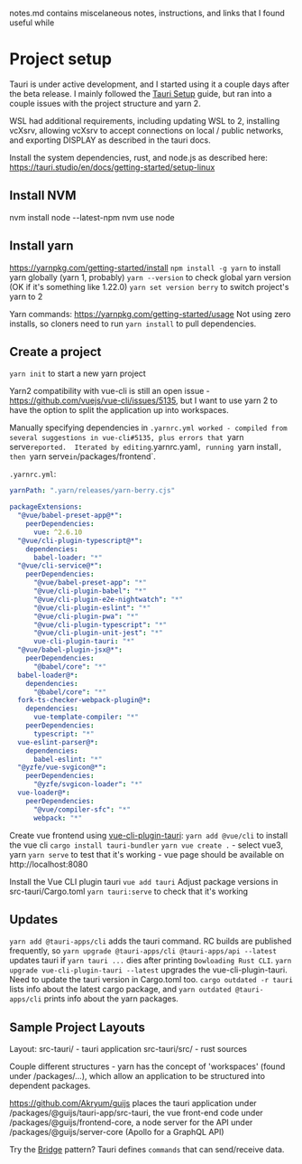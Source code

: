 notes.md contains miscelaneous notes, instructions, and links that I found useful while 

# Project setup
Tauri is under active development, and I started using it a couple days after the beta release.  I mainly followed the [Tauri Setup](https://tauri.studio/en/docs/getting-started/setup-linux) guide, but ran into a couple issues with the project structure and yarn 2.

WSL had additional requirements, including updating WSL to 2, installing vcXsrv, allowing vcXsrv to accept connections on local / public networks, and exporting DISPLAY as described in the tauri docs.

Install the system dependencies, rust, and node.js as described here: https://tauri.studio/en/docs/getting-started/setup-linux

## Install NVM
nvm install node --latest-npm
nvm use node

## Install yarn
https://yarnpkg.com/getting-started/install
`npm install -g yarn` to install yarn globally (yarn 1, probably)
`yarn --version` to check global yarn version (OK if it's something like 1.22.0)
`yarn set version berry` to switch project's yarn to 2

Yarn commands: https://yarnpkg.com/getting-started/usage
Not using zero installs, so cloners need to run `yarn install` to pull dependencies.

## Create a project
`yarn init` to start a new yarn project

Yarn2 compatibility with vue-cli is still an open issue - https://github.com/vuejs/vue-cli/issues/5135, but I want to use yarn 2 to have the option to split the application up into workspaces.

Manually specifying dependencies in `.yarnrc.yml worked - compiled from several suggestions in vue-cli#5135, plus errors that `yarn serve` reported.  Iterated by editing `.yarnrc.yaml`, running `yarn install`, then `yarn serve` in `/packages/frontend`.

`.yarnrc.yml`:
```yml
yarnPath: ".yarn/releases/yarn-berry.cjs"

packageExtensions:
  "@vue/babel-preset-app@*":
    peerDependencies:
      vue: ^2.6.10
  "@vue/cli-plugin-typescript@*":
    dependencies:
      babel-loader: "*"
  "@vue/cli-service@*":
    peerDependencies:
      "@vue/babel-preset-app": "*"
      "@vue/cli-plugin-babel": "*"
      "@vue/cli-plugin-e2e-nightwatch": "*"
      "@vue/cli-plugin-eslint": "*"
      "@vue/cli-plugin-pwa": "*"
      "@vue/cli-plugin-typescript": "*"
      "@vue/cli-plugin-unit-jest": "*"
      vue-cli-plugin-tauri: "*"
  "@vue/babel-plugin-jsx@*":
    peerDependencies:
      "@babel/core": "*"
  babel-loader@*:
    dependencies:
      "@babel/core": "*"
  fork-ts-checker-webpack-plugin@*:
    dependencies:
      vue-template-compiler: "*"
    peerDependencies:
      typescript: "*"
  vue-eslint-parser@*:
    dependencies:
      babel-eslint: "*"
  "@yzfe/vue-svgicon@*":
    peerDependencies:
      "@yzfe/svgicon-loader": "*"
  vue-loader@*:
    peerDependencies:
      "@vue/compiler-sfc": "*"
      webpack: "*"
```

Create vue frontend using [vue-cli-plugin-tauri](https://github.com/tauri-apps/vue-cli-plugin-tauri):
`yarn add @vue/cli` to install the vue cli
`cargo install tauri-bundler`
`yarn vue create .` - select vue3, yarn
`yarn serve` to test that it's working - vue page should be available on http://localhost:8080

Install the Vue CLI plugin tauri
`vue add tauri`
Adjust package versions in src-tauri/Cargo.toml
`yarn tauri:serve` to check that it's working

## Updates
`yarn add @tauri-apps/cli` adds the tauri command.  RC builds are published frequently, so `yarn upgrade @tauri-apps/cli @tauri-apps/api --latest` updates tauri if `yarn tauri ...` dies after printing `Dowloading Rust CLI`.  `yarn upgrade vue-cli-plugin-tauri --latest` upgrades the vue-cli-plugin-tauri.  Need to update the tauri version in Cargo.toml too.  `cargo outdated -r tauri` lists info about the latest cargo package, and `yarn outdated @tauri-apps/cli` prints info about the yarn packages.

## Sample Project Layouts
Layout:
src-tauri/ - tauri application
src-tauri/src/ - rust sources

Couple different structures - yarn has the concept of 'workspaces' (found under /packages/...), which allow an application to be structured into dependent packages.

https://github.com/Akryum/guijs places the tauri application under /packages/@guijs/tauri-app/src-tauri, the vue front-end code under /packages/@guijs/frontend-core, a node server for the API under /packages/@guijs/server-core (Apollo for a GraphQL API)

Try the [Bridge](https://tauri.studio/en/docs/usage/patterns/bridge) pattern?  Tauri defines `commands` that can send/receive data.

